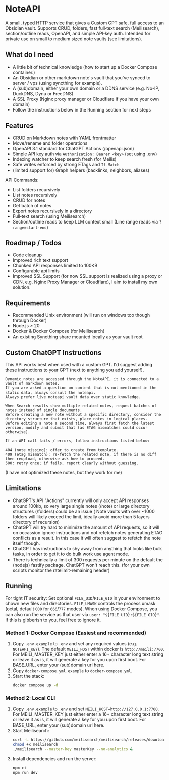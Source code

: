 # NoteAPI

A small, typed HTTP service that gives a Custom GPT safe, full access to an Obsidian vault. Supports CRUD, folders, fast full‑text search (Meilisearch), section/outline reads, OpenAPI, and simple API‑key auth. Intended for private use on small to medium sized note vaults (see limitations).

## What do I need
- A little bit of technical knowledge (how to start up a Docker Compose container.)
- An Obsidian or other markdown note's vault that you've synced to server / vps (using syncthing for example).
- A (sub)domain, either your own domain or a DDNS service (e.g. No-IP, DuckDNS, Dynu or FreeDNS)
- A SSL Proxy (Nginx proxy manager or Cloudflare if you have your own domain)
- Follow the instructions below in the Running section for next steps

## Features
- CRUD on Markdown notes with YAML frontmatter
- Move/rename and folder operations
- OpenAPI 3.1 standard for ChatGPT Actions (/openapi.json)
- Simple API key auth via `Authorization: Bearer <key>` (set using .env)
- Indexing watcher to keep search fresh (for Meilis)
- Safe writes enforced by strong ETags and `If-Match`
- (limited support for) Graph helpers (backlinks, neighbors, aliases)
  
API Commands:
- List folders recursively
- List notes recursively
- CRUD for notes
- Get batch of notes
- Export notes recursively in a directory
- Full‑text search (using Meilisearch)
- Section/outline reads to keep LLM context small (Line range reads via `?range=start-end`)

## Roadmap / Todos
- Code cleanup
- Improved rich text support 
- Chunked API responses limited to 100KB
- Configurable api limits
- Improved SSL Support (for now SSL support is realized using a proxy or CDN, e.g. Nginx Proxy Manager or Cloudflare), I aim to install my own solution.

## Requirements
- Recommended Unix environment (will run on windows too though through Docker)
- Node.js ≥ 20
- Docker & Docker Compose (for Meilisearch)
- An existing Syncthing share mounted locally as your vault root

## Custom ChatGPT Instructions
This API works best when used with a custom GPT.
I'd suggest adding these instructions to your GPT (next to anything you add yourself).
```
Dynamic notes are accessed through the NoteAPI, it is connected to a vault of markdown notes.
If you are asked a question on content that is not mentioned in the static data, always consult the noteapi.
Always prefer live noteapi vault data over static knowledge. 

When Search results show multiple related notes, request batches of notes instead of single documents. 
Before creating a new note without a specific directory, consider the directory structure that exists, place notes in logical places.
Before editing a note a second time, always first fetch the latest version, modify and submit that (as ETAG mismatches could occur otherwise).

If an API call fails / errors, follow instructions listed below:

404 (note missing): offer to create from template.
409 (etag mismatch): re-fetch the related note, if there is no diff then reupload, otherwise ask how to proceed.
500: retry once; if fails, report clearly without guessing.
```
(I have not optimized these notes, but they work for me)


## Limitations
- ChatGPT's API "Actions" currently will only accept API responses around 100kb, so very large single notes (/note) or large directory structures (/folders) could be an issue ( Note vaults with over ~1000 folders will likely exceed the limit, ideally avoid more than 5 layers directory of recursion)
- ChatGPT will try hard to minimize the amount of API requests, so it will on occassion ignore instructions and not refetch notes generating ETAG conflicts as a result. In this case it will often suggest to refetch the note itself though.
- ChatGPT has instructions to shy away from anything that looks like bulk tasks, in order to get it to do bulk work use agent mode.
- There is technically a limit of 300 requests per minute on the default the (nodejs) fastify package. ChatGPT won't reach this. (for your own scripts monitor the ratelimit-remaining header)

## Running

For tight IT security:
Set optional `FILE_UID`/`FILE_GID` in your environment to chown new files and directories. `FILE_UMASK` controls the process umask (octal, default `000` for `666`/`777` modes). When using Docker Compose, you can also run the service as that user via `user: "${FILE_UID}:${FILE_GID}"`.  If this is gibberish to you, feel free to ignore it.


### Method 1: Docker Compose (Easiest and recommended)
1. Copy `.env.example` to `.env` and set any required values (e.g. `NOTEAPI_KEY`). The default `MEILI_HOST` within docker is `http://meili:7700`. For MEILI_MASTER_KEY just either enter a 16+ character long text string or leave it as is, it will generate a key for you upon first boot. For BASE_URL, enter your (sub)domain url here. 
2. Copy `docker-compose.yml.example` to `docker-compose.yml`.
3. Start the stack:
   ```sh
   docker compose up -d
   ```
   

### Method 2: Local CLI
1. Copy `.env.example` to `.env` and set `MEILI_HOST=http://127.0.0.1:7700`.  For MEILI_MASTER_KEY just either enter a 16+ character long text string or leave it as is, it will generate a key for you upon first boot. For BASE_URL, enter your (sub)domain url here. 
2. Start Meilisearch:
   ```sh
   curl -L https://github.com/meilisearch/meilisearch/releases/download/v1.18.0/meilisearch-linux-amd64 -o meilisearch
   chmod +x meilisearch
   ./meilisearch --master-key masterKey --no-analytics &
   ```
3. Install dependencies and run the server:
   ```sh
   npm ci
   npm run dev
   ```
